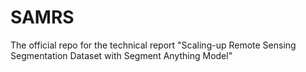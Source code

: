 # SAMRS
The official repo for the technical report "Scaling-up Remote Sensing Segmentation Dataset with Segment Anything Model"
